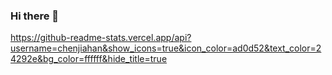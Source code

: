 ### Hi there 👋

https://github-readme-stats.vercel.app/api?username=chenjiahan&show_icons=true&icon_color=ad0d52&text_color=24292e&bg_color=ffffff&hide_title=true
